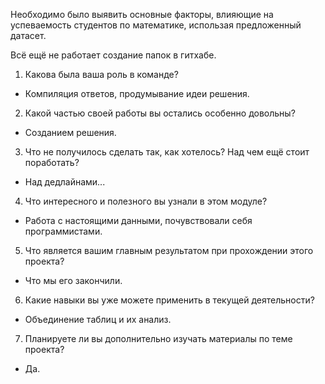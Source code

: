 Необходимо было выявить основные факторы, влияющие на успеваемость студентов по математике, использая предложенный датасет.



Всё ещё не работает создание папок в гитхабе.

1. Какова была ваша роль в команде?
- Компиляция ответов, продумывание идеи решения.

2. Какой частью своей работы вы остались особенно довольны?
- Созданием решения.

3. Что не получилось сделать так, как хотелось? Над чем ещё стоит поработать?
- Над дедлайнами...

4. Что интересного и полезного вы узнали в этом модуле?
- Работа с настоящими данными, почувствовали себя программистами.

5. Что является вашим главным результатом при прохождении этого проекта?
- Что мы его закончили.

6. Какие навыки вы уже можете применить в текущей деятельности?
- Объединение таблиц и их анализ.

7. Планируете ли вы дополнительно изучать материалы по теме проекта?
- Да.
